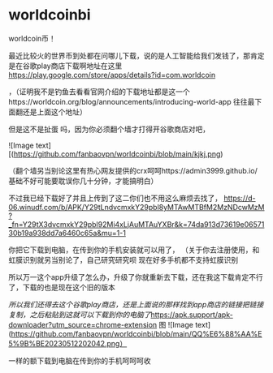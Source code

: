 # worldcoinbi
worldcoin币！

最近比较火的世界币到处都在问哪儿下载，说的是人工智能给我们发钱了，那肯定是在谷歌play商店下载啊地址在这里
https://play.google.com/store/apps/details?id=com.worldcoin

，（证明我不是钓鱼去看看官网介绍的下载地址都是这一个https://worldcoin.org/blog/announcements/introducing-world-app
往往最下面翻还是上面这个地址）



但是这不是扯蛋 吗，因为你必须翻个墙才打得开谷歌商店对吧，

![Image text][(https://github.com/fanbaovpn/worldcoinbi/blob/main/kjkj.png)

（翻个墙另当别论这里有热心网友提供的crx呵呵https://admin3999.github.io/
基础不好可能要耽误你几十分钟，才能搞明白）

不过我已经下载好了并且上传到了这二你们也不用这么麻烦去找了，
https://d-06.winudf.com/b/APK/Y29tLndvcmxkY29pbl8yMTAwMTBfM2MzNDcwMzM?_fn=Y29tX3dvcmxkY29pbl92Mi4xLjAuMTAuYXBr&k=74da913d73619e0657130b19a938dd7a6460c65a&mu=1-1

你把它下载到电脑，在传到你的手机安装就可以用了，
（关于你去注册使用，和虹膜识别就另当别论了，自己研究研究呗
现在好多手机都不支持虹膜识别


所以万一这个app升级了怎么办，升级了你就重新去下载，还在我这下载肯定不行了，下载的也是现在这个旧的版本

*所以我们还得去这个谷歌play商店，还是上面说的那样找到app商店的链接把链接复制，之后粘贴到这就可以下载到你的电脑了*https://apk.support/apk-downloader?utm_source=chrome-extension
图
![Image text](https://github.com/fanbaovpn/worldcoinbi/blob/main/QQ%E6%88%AA%E5%9B%BE20230512202042.png）

一样的额下载到电脑在传到你的手机呵呵呵收
